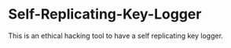 # Self-Replicating-Key-Logger
This is an ethical hacking tool to have a self replicating key logger.
